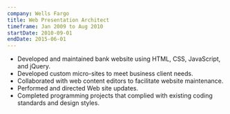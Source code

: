 ```yaml
---
company: Wells Fargo
title: Web Presentation Architect
timeframe: Jan 2009 to Aug 2010
startDate: 2010-09-01
endDate: 2015-06-01
---
```


- Developed and maintained bank website using HTML, CSS, JavaScript, and jQuery.
- Developed custom micro-sites to meet business client needs.
- Collaborated with web content editors to facilitate website maintenance.
- Performed and directed Web site updates.
- Completed programming projects that complied with existing coding standards and design styles.
